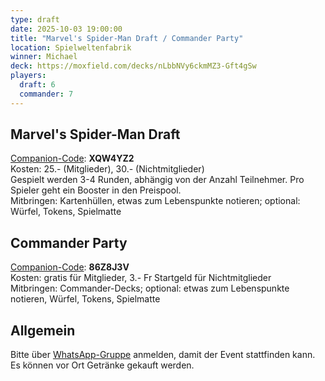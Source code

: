 ```yaml
---
type: draft
date: 2025-10-03 19:00:00
title: "Marvel's Spider-Man Draft / Commander Party"
location: Spielweltenfabrik
winner: Michael
deck: https://moxfield.com/decks/nLbbNVy6ckmMZ3-Gft4gSw
players:
  draft: 6
  commander: 7
---
```

## Marvel's Spider-Man Draft
[Companion-Code](/faq/#was-hat-es-mit-dem-companion-code-auf-sich): **XQW4YZ2** \
Kosten: 25.- (Mitglieder), 30.- (Nichtmitglieder) \
Gespielt werden 3-4 Runden, abhängig von der Anzahl Teilnehmer.
Pro Spieler geht ein Booster in den Preispool. \
Mitbringen: Kartenhüllen, etwas zum Lebenspunkte notieren; optional: Würfel, Tokens, Spielmatte

## Commander Party
[Companion-Code](/faq/#was-hat-es-mit-dem-companion-code-auf-sich): **86Z8J3V** \
Kosten: gratis für Mitglieder, 3.- Fr Startgeld für Nichtmitglieder \
Mitbringen: Commander-Decks; optional: etwas zum Lebenspunkte notieren, Würfel, Tokens, Spielmatte

## Allgemein
Bitte über [WhatsApp-Gruppe](https://chat.whatsapp.com/HQ7IINFrZB63esDNRqsIUw) anmelden, damit der Event stattfinden kann. \
Es können vor Ort Getränke gekauft werden.
